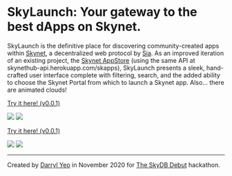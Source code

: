 # SkyLaunch: Your gateway to the best dApps on Skynet.

SkyLaunch is the definitive place for discovering community-created apps within [Skynet](https://siasky.net), a decentralized web protocol by [Sia](https://sia.tech). As an improved iteration of an existing project, the [Skynet AppStore](https://github.com/skynethubio/SkyAppStore) (using the same API at skynethub-api.herokuapp.com/skapps), SkyLaunch presents a sleek, hand-crafted user interface complete with filtering, search, and the added ability to choose the Skynet Portal from which to launch a Skynet app. Also... there are animated clouds!

[Try it here! (v0.0.1)](https://siasky.net/nABgMYeDQEN-cVWeO23ZGjIrXKf3T0FtXmBtqPqRtl71Pg)

![](https://siasky.net/_AG0k_E2-k8WOrOAjwATg4ilpoysnHALcwMiDImljzrltw)
![](https://siasky.net/_AH55TIXtMwbaVzMunVW-SDY1E81SqDEmGSFBNMYGZmyPQ)

[Try it here! (v0.0.1)](https://siasky.net/nABgMYeDQEN-cVWeO23ZGjIrXKf3T0FtXmBtqPqRtl71Pg)

![](https://siasky.net/_AG0k_E2-k8WOrOAjwATg4ilpoysnHALcwMiDImljzrltw)
![](https://siasky.net/_AH55TIXtMwbaVzMunVW-SDY1E81SqDEmGSFBNMYGZmyPQ)

---

Created by [Darryl Yeo](https://github.com/darrylyeo) in November 2020 for [The SkyDB Debut](https://gitcoin.co/hackathon/skydb) hackathon.
